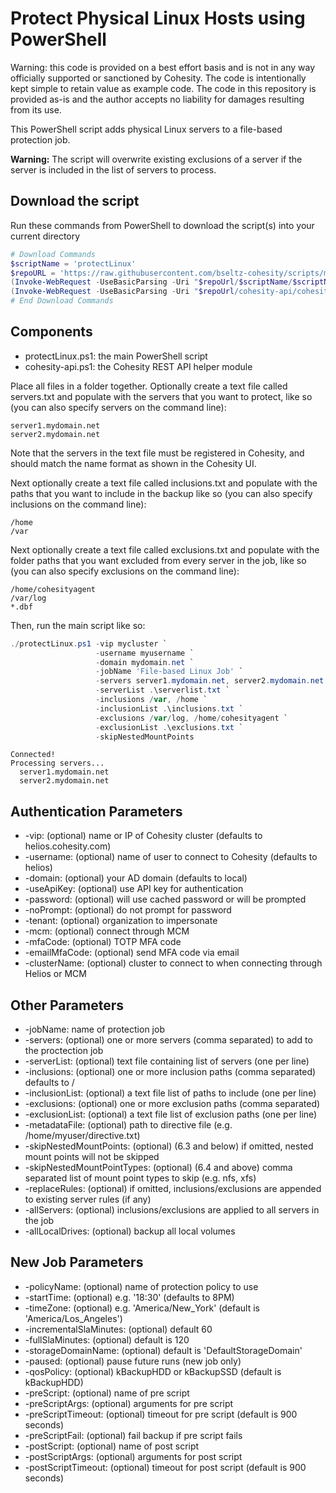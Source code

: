 # Protect Physical Linux Hosts using PowerShell

Warning: this code is provided on a best effort basis and is not in any way officially supported or sanctioned by Cohesity. The code is intentionally kept simple to retain value as example code. The code in this repository is provided as-is and the author accepts no liability for damages resulting from its use.

This PowerShell script adds physical Linux servers to a file-based protection job.

**Warning:** The script will overwrite existing exclusions of a server if the server is included in the list of servers to process.

## Download the script

Run these commands from PowerShell to download the script(s) into your current directory

```powershell
# Download Commands
$scriptName = 'protectLinux'
$repoURL = 'https://raw.githubusercontent.com/bseltz-cohesity/scripts/master/powershell'
(Invoke-WebRequest -UseBasicParsing -Uri "$repoUrl/$scriptName/$scriptName.ps1").content | Out-File "$scriptName.ps1"; (Get-Content "$scriptName.ps1") | Set-Content "$scriptName.ps1"
(Invoke-WebRequest -UseBasicParsing -Uri "$repoUrl/cohesity-api/cohesity-api.ps1").content | Out-File cohesity-api.ps1; (Get-Content cohesity-api.ps1) | Set-Content cohesity-api.ps1
# End Download Commands
```

## Components

* protectLinux.ps1: the main PowerShell script
* cohesity-api.ps1: the Cohesity REST API helper module

Place all files in a folder together. Optionally create a text file called servers.txt and populate with the servers that you want to protect, like so (you can also specify servers on the command line):

```text
server1.mydomain.net
server2.mydomain.net
```

Note that the servers in the text file must be registered in Cohesity, and should match the name format as shown in the Cohesity UI.

Next optionally create a text file called inclusions.txt and populate with the paths that you want to include in the backup like so (you can also specify inclusions on the command line):

```text
/home
/var
```

Next optionally create a text file called exclusions.txt and populate with the folder paths that you want excluded from every server in the job, like so (you can also specify exclusions on the command line):

```text
/home/cohesityagent
/var/log
*.dbf
```

Then, run the main script like so:

```powershell
./protectLinux.ps1 -vip mycluster `
                   -username myusername `
                   -domain mydomain.net `
                   -jobName 'File-based Linux Job' `
                   -servers server1.mydomain.net, server2.mydomain.net `
                   -serverList .\serverlist.txt `
                   -inclusions /var, /home `
                   -inclusionList .\inclusions.txt `
                   -exclusions /var/log, /home/cohesityagent `
                   -exclusionList .\exclusions.txt `
                   -skipNestedMountPoints
```

```text
Connected!
Processing servers...
  server1.mydomain.net
  server2.mydomain.net
```

## Authentication Parameters

* -vip: (optional) name or IP of Cohesity cluster (defaults to helios.cohesity.com)
* -username: (optional) name of user to connect to Cohesity (defaults to helios)
* -domain: (optional) your AD domain (defaults to local)
* -useApiKey: (optional) use API key for authentication
* -password: (optional) will use cached password or will be prompted
* -noPrompt: (optional) do not prompt for password
* -tenant: (optional) organization to impersonate
* -mcm: (optional) connect through MCM
* -mfaCode: (optional) TOTP MFA code
* -emailMfaCode: (optional) send MFA code via email
* -clusterName: (optional) cluster to connect to when connecting through Helios or MCM

## Other Parameters

* -jobName: name of protection job
* -servers: (optional) one or more servers (comma separated) to add to the proctection job
* -serverList: (optional) text file containing list of servers (one per line)
* -inclusions: (optional) one or more inclusion paths (comma separated) defaults to /
* -inclusionList: (optional) a text file list of paths to include (one per line)
* -exclusions: (optional) one or more exclusion paths (comma separated)
* -exclusionList: (optional) a text file list of exclusion paths (one per line)
* -metadataFile: (optional) path to directive file (e.g. /home/myuser/directive.txt)
* -skipNestedMountPoints: (optional) (6.3 and below) if omitted, nested mount points will not be skipped
* -skipNestedMountPointTypes: (optional) (6.4 and above) comma separated list of mount point types to skip (e.g. nfs, xfs)
* -replaceRules: (optional) if omitted, inclusions/exclusions are appended to existing server rules (if any)
* -allServers: (optional) inclusions/exclusions are applied to all servers in the job
* -allLocalDrives: (optional) backup all local volumes

## New Job Parameters

* -policyName: (optional) name of protection policy to use
* -startTime: (optional) e.g. '18:30' (defaults to 8PM)
* -timeZone: (optional) e.g. 'America/New_York' (default is 'America/Los_Angeles')
* -incrementalSlaMinutes: (optional) default 60
* -fullSlaMinutes: (optional) default is 120
* -storageDomainName: (optional) default is 'DefaultStorageDomain'
* -paused: (optional) pause future runs (new job only)
* -qosPolicy: (optional) kBackupHDD or kBackupSSD (default is kBackupHDD)
* -preScript: (optional) name of pre script
* -preScriptArgs: (optional) arguments for pre script
* -preScriptTimeout: (optional) timeout for pre script (default is 900 seconds)
* -preScriptFail: (optional) fail backup if pre script fails
* -postScript: (optional) name of post script
* -postScriptArgs: (optional) arguments for post script
* -postScriptTimeout: (optional) timeout for post script (default is 900 seconds)
